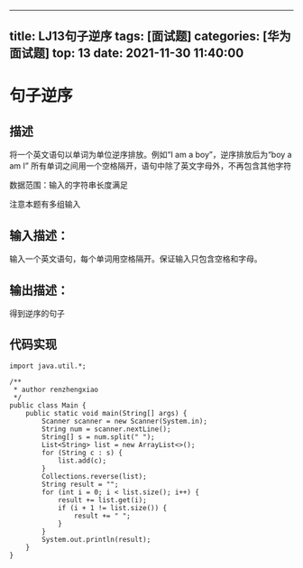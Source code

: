 
---
title: LJ13句子逆序
tags: [面试题]
categories: [华为面试题]
top: 13
date: 2021-11-30 11:40:00
---
# 句子逆序
## 描述

将一个英文语句以单词为单位逆序排放。例如“I am a boy”，逆序排放后为“boy a am I”
所有单词之间用一个空格隔开，语句中除了英文字母外，不再包含其他字符

数据范围：输入的字符串长度满足 

注意本题有多组输入
## 输入描述：

输入一个英文语句，每个单词用空格隔开。保证输入只包含空格和字母。
## 输出描述：

得到逆序的句子

## 代码实现
```
import java.util.*;

/**
 * author renzhengxiao
 */
public class Main {
    public static void main(String[] args) {
        Scanner scanner = new Scanner(System.in);
        String num = scanner.nextLine();
        String[] s = num.split(" ");
        List<String> list = new ArrayList<>();
        for (String c : s) {
            list.add(c);
        }
        Collections.reverse(list);
        String result = "";
        for (int i = 0; i < list.size(); i++) {
            result += list.get(i);
            if (i + 1 != list.size()) {
                result += " ";
            }
        }
        System.out.println(result);
    }
}
```

